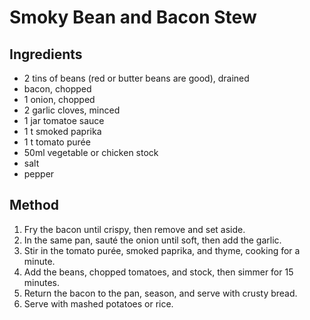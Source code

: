 # Smoky Bean and Bacon Stew

## Ingredients

- 2 tins of beans (red or butter beans are good), drained
- bacon, chopped
- 1 onion, chopped
- 2 garlic cloves, minced
- 1 jar tomatoe sauce
- 1 t smoked paprika
- 1 t tomato purée
- 50ml vegetable or chicken stock
- salt
- pepper

## Method

1. Fry the bacon until crispy, then remove and set aside.
2. In the same pan, sauté the onion until soft, then add the garlic.
3. Stir in the tomato purée, smoked paprika, and thyme, cooking for a minute.
4. Add the beans, chopped tomatoes, and stock, then simmer for 15 minutes.
5. Return the bacon to the pan, season, and serve with crusty bread.
6. Serve with mashed potatoes or rice.
